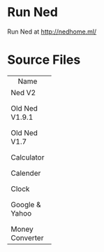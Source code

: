 # Run Ned
Run Ned at http://nedhome.ml/
# Source Files
<table style="width:20%">
  <tr>
    <td><center>Name</center></td>
    <td><center>Source File</center></td>		
  </tr>
  <tr>
    <td>Ned V2</p>Old Ned V1.9.1</p>Old Ned V1.7</p>Calculator</p>Calender</p>Clock</p>Google & Yahoo</p>Money Converter</td>		
    <td>index.html</p>V1.9.html</p>V1.8.html</p>/tools/calculator.html</p>/tools/calendar.html</p>/tools/clock.html</p>/tools/google.html</p>/tools/moneyconverter.html</td>	
  </tr>
</table>
